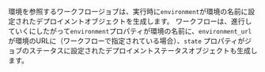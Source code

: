 環境を参照するワークフロージョブは、実行時に`environment`が環境の名前に設定されたデプロイメントオブジェクトを生成します。 ワークフローは、進行していくにしたがって`environment`プロパティが環境の名前に、`environment_url`が環境のURLに（ワークフローで指定されている場合）、`state` プロパティがジョブのステータスに設定されたデプロイメントステータスオブジェクトも生成します。
